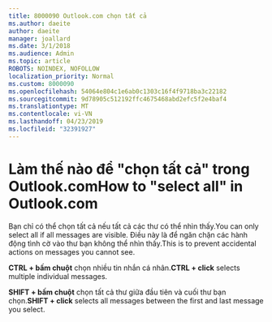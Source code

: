 ```yaml
---
title: 8000090 Outlook.com chọn tất cả
ms.author: daeite
author: daeite
manager: joallard
ms.date: 3/1/2018
ms.audience: Admin
ms.topic: article
ROBOTS: NOINDEX, NOFOLLOW
localization_priority: Normal
ms.custom: 8000090
ms.openlocfilehash: 54064e804c1e6ab0c1303c16f4f9718ba3c22182
ms.sourcegitcommit: 9d78905c512192ffc4675468abd2efc5f2e4baf4
ms.translationtype: MT
ms.contentlocale: vi-VN
ms.lasthandoff: 04/23/2019
ms.locfileid: "32391927"
---
```

# <a name="how-to-select-all-in-outlookcom"></a><span data-ttu-id="b86d0-102">Làm thế nào để "chọn tất cả" trong Outlook.com</span><span class="sxs-lookup"><span data-stu-id="b86d0-102">How to "select all" in Outlook.com</span></span>

<span data-ttu-id="b86d0-103">Bạn chỉ có thể chọn tất cả nếu tất cả các thư có thể nhìn thấy.</span><span class="sxs-lookup"><span data-stu-id="b86d0-103">You can only select all if all messages are visible.</span></span> <span data-ttu-id="b86d0-104">Điều này là để ngăn chặn các hành động tình cờ vào thư bạn không thể nhìn thấy.</span><span class="sxs-lookup"><span data-stu-id="b86d0-104">This is to prevent accidental actions on messages you cannot see.</span></span>

<span data-ttu-id="b86d0-105">**CTRL + bấm chuột** chọn nhiều tin nhắn cá nhân.</span><span class="sxs-lookup"><span data-stu-id="b86d0-105">**CTRL + click** selects multiple individual messages.</span></span>

<span data-ttu-id="b86d0-106">**SHIFT + bấm chuột** chọn tất cả thư giữa đầu tiên và cuối thư bạn chọn.</span><span class="sxs-lookup"><span data-stu-id="b86d0-106">**SHIFT + click** selects all messages between the first and last message you select.</span></span>
